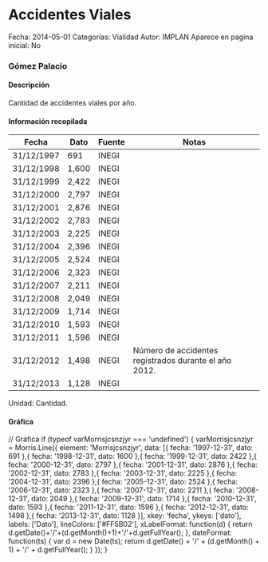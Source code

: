 Accidentes Viales
=====

Fecha: 2014-05-01
Categorías: Vialidad
Autor: IMPLAN
Aparece en pagina inicial: No

### Gómez Palacio

#### Descripción

Cantidad de accidentes viales por año.

<!-- break -->

#### Información recopilada

<table class="table table-hover table-bordered matriz">
  <thead>
    <tr><th>Fecha</th><th>Dato</th><th>Fuente</th><th>Notas</th></tr>
  </thead>
  <tbody>
    <tr><td class="centrado">31/12/1997</td><td class="derecha">691</td><td>INEGI</td><td></td></tr>
    <tr><td class="centrado">31/12/1998</td><td class="derecha">1,600</td><td>INEGI</td><td></td></tr>
    <tr><td class="centrado">31/12/1999</td><td class="derecha">2,422</td><td>INEGI</td><td></td></tr>
    <tr><td class="centrado">31/12/2000</td><td class="derecha">2,797</td><td>INEGI</td><td></td></tr>
    <tr><td class="centrado">31/12/2001</td><td class="derecha">2,876</td><td>INEGI</td><td></td></tr>
    <tr><td class="centrado">31/12/2002</td><td class="derecha">2,783</td><td>INEGI</td><td></td></tr>
    <tr><td class="centrado">31/12/2003</td><td class="derecha">2,225</td><td>INEGI</td><td></td></tr>
    <tr><td class="centrado">31/12/2004</td><td class="derecha">2,396</td><td>INEGI</td><td></td></tr>
    <tr><td class="centrado">31/12/2005</td><td class="derecha">2,524</td><td>INEGI</td><td></td></tr>
    <tr><td class="centrado">31/12/2006</td><td class="derecha">2,323</td><td>INEGI</td><td></td></tr>
    <tr><td class="centrado">31/12/2007</td><td class="derecha">2,211</td><td>INEGI</td><td></td></tr>
    <tr><td class="centrado">31/12/2008</td><td class="derecha">2,049</td><td>INEGI</td><td></td></tr>
    <tr><td class="centrado">31/12/2009</td><td class="derecha">1,714</td><td>INEGI</td><td></td></tr>
    <tr><td class="centrado">31/12/2010</td><td class="derecha">1,593</td><td>INEGI</td><td></td></tr>
    <tr><td class="centrado">31/12/2011</td><td class="derecha">1,596</td><td>INEGI</td><td></td></tr>
    <tr><td class="centrado">31/12/2012</td><td class="derecha">1,498</td><td>INEGI</td><td>Número de accidentes registrados durante el año 2012.</td></tr>
    <tr><td class="centrado">31/12/2013</td><td class="derecha">1,128</td><td>INEGI</td><td></td></tr>
  </tbody>
</table>

Unidad: Cantidad.

#### Gráfica

<div id="Morrisjcsnzjyr" class="grafica"></div>
  // Gráfica
  if (typeof varMorrisjcsnzjyr === 'undefined') {
    varMorrisjcsnzjyr = Morris.Line({
      element: 'Morrisjcsnzjyr',
      data: [{ fecha: '1997-12-31', dato: 691 },{ fecha: '1998-12-31', dato: 1600 },{ fecha: '1999-12-31', dato: 2422 },{ fecha: '2000-12-31', dato: 2797 },{ fecha: '2001-12-31', dato: 2876 },{ fecha: '2002-12-31', dato: 2783 },{ fecha: '2003-12-31', dato: 2225 },{ fecha: '2004-12-31', dato: 2396 },{ fecha: '2005-12-31', dato: 2524 },{ fecha: '2006-12-31', dato: 2323 },{ fecha: '2007-12-31', dato: 2211 },{ fecha: '2008-12-31', dato: 2049 },{ fecha: '2009-12-31', dato: 1714 },{ fecha: '2010-12-31', dato: 1593 },{ fecha: '2011-12-31', dato: 1596 },{ fecha: '2012-12-31', dato: 1498 },{ fecha: '2013-12-31', dato: 1128 }],
      xkey: 'fecha',
      ykeys: ['dato'],
      labels: ['Dato'],
      lineColors: ['#FF5B02'],
      xLabelFormat: function(d) { return d.getDate()+'/'+(d.getMonth()+1)+'/'+d.getFullYear(); },
      dateFormat: function(ts) { var d = new Date(ts); return d.getDate() + '/' + (d.getMonth() + 1) + '/' + d.getFullYear(); }
    });
  }
